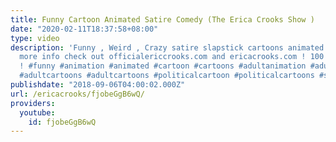 ```yaml
---
title: Funny Cartoon Animated Satire Comedy (The Erica Crooks Show )
date: "2020-02-11T18:37:58+08:00"
type: video
description: 'Funny , Weird , Crazy satire slapstick cartoons animated comedy ! For
  more info check out officialericcrooks.com and ericacrooks.com ! 100 % indie film
  ! #funny #animation #animated #cartoon #cartoons #adultanimation #adultanimated
  #adultcartoons #adultcartoons #politicalcartoon #politicalcartoons #satire #politicalsatire'
publishdate: "2018-09-06T04:00:02.000Z"
url: /ericacrooks/fjobeGgB6wQ/
providers:
  youtube:
    id: fjobeGgB6wQ
---
```

